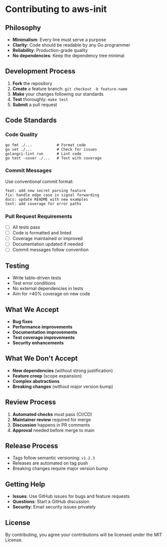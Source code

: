 # Contributing to aws-init

## Philosophy

- **Minimalism**: Every line must serve a purpose
- **Clarity**: Code should be readable by any Go programmer
- **Reliability**: Production-grade quality
- **No dependencies**: Keep the dependency tree minimal

## Development Process

1. **Fork** the repository
2. **Create** a feature branch: `git checkout -b feature-name`
3. **Make** your changes following our standards
4. **Test** thoroughly: `make test`
5. **Submit** a pull request

## Code Standards

### Code Quality
```shell
go fmt ./...           # Format code
go vet ./...           # Check for issues  
golangci-lint run      # Lint code
go test -cover ./...   # Test with coverage
```

### Commit Messages
Use conventional commit format:
```
feat: add new secret parsing feature
fix: handle edge case in signal forwarding
docs: update README with new examples
test: add coverage for error paths
```

### Pull Request Requirements
- [ ] All tests pass
- [ ] Code is formatted and linted
- [ ] Coverage maintained or improved
- [ ] Documentation updated if needed
- [ ] Commit messages follow convention

## Testing

- Write table-driven tests
- Test error conditions
- No external dependencies in tests
- Aim for >40% coverage on new code

## What We Accept

- **Bug fixes**  
- **Performance improvements**  
- **Documentation improvements**  
- **Test coverage improvements**  
- **Security enhancements**

## What We Don't Accept

- **New dependencies** (without strong justification)  
- **Feature creep** (scope expansion)  
- **Complex abstractions**  
- **Breaking changes** (without major version bump)

## Review Process

1. **Automated checks** must pass (CI/CD)
2. **Maintainer review** required for merge
3. **Discussion** happens in PR comments
4. **Approval** needed before merge to main

## Release Process

- Tags follow semantic versioning: `v1.2.3`
- Releases are automated on tag push
- Breaking changes require major version bump

## Getting Help

- **Issues**: Use GitHub issues for bugs and feature requests
- **Questions**: Start a GitHub discussion
- **Security**: Email security issues privately

## License

By contributing, you agree your contributions will be licensed under the MIT License.